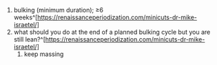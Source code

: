 1. bulking (minimum duration); ≥6 weeks^[https://renaissanceperiodization.com/minicuts-dr-mike-israetel/]
2. what should you do at the end of a planned bulking cycle but you are still lean?^[https://renaissanceperiodization.com/minicuts-dr-mike-israetel/]
	1. keep massing